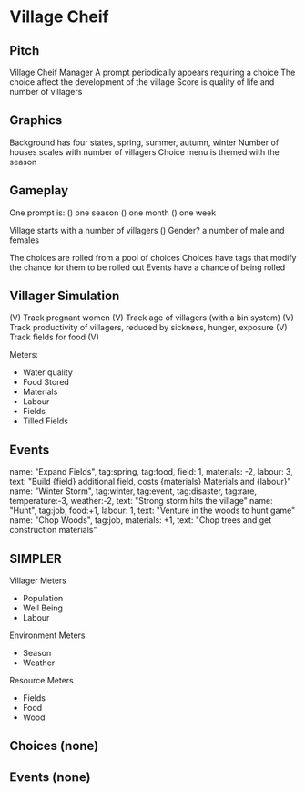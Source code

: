 # Village Cheif

## Pitch
Village Cheif Manager
A prompt periodically appears requiring a choice
The choice affect the development of the village
Score is quality of life and number of villagers

## Graphics
Background has four states, spring, summer, autumn, winter
Number of houses scales with number of villagers
Choice menu is themed with the season

## Gameplay

One prompt is:
() one season
() one month
() one week

Village starts with a number of villagers
() Gender? a number of male and females

The choices are rolled from a pool of choices
Choices have tags that modify the chance for them to be rolled out
Events have a chance of being rolled

## Villager Simulation

(V) Track pregnant women
(V) Track age of villagers (with a bin system)
(V) Track productivity of villagers, reduced by sickness, hunger, exposure
(V) Track fields for food
(V)

Meters:
- Water quality
- Food Stored
- Materials
- Labour
- Fields
- Tilled Fields


## Events
name: "Expand Fields", tag:spring, tag:food, field: 1, materials: -2, labour: 3, text: "Build {field} additional field, costs {materials} Materials and {labour}"
name: "Winter Storm", tag:winter, tag:event, tag:disaster, tag:rare, temperature:-3, weather:-2, text: "Strong storm hits the village"
name: "Hunt", tag:job, food:+1, labour: 1, text: "Venture in the woods to hunt game"
name: "Chop Woods", tag:job, materials: +1, text: "Chop trees and get construction materials"

## SIMPLER

Villager Meters
- Population
- Well Being
- Labour

Environment Meters
- Season
- Weather

Resource Meters
- Fields
- Food
- Wood

Choices (none)
-

Events (none)
-

